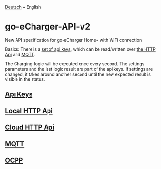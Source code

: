 [Deutsch](introduction-de.md) &bull; English

# go-eCharger-API-v2
New API specification for go-eCharger Home+ with WiFi connection

Basics: There is a [set of api keys](apikeys-en.md), which can be read/written over [the HTTP Api](http-en.md) and [MQTT](mqtt-en.md).

The Charging-logic will be executed once every second. The settings parameters and the last logic result are part of the api keys. If settings are changed, it takes around another second until the new expected result is visible in the status.

## [Api Keys](apikeys-en.md)

## [Local HTTP Api](http-en.md)

## [Cloud HTTP Api](cloudapi-en.md)

## [MQTT](mqtt-en.md)

## [OCPP](ocpp-en.md)
